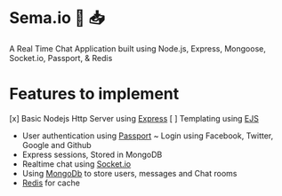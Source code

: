 # Sema.io :incoming_envelope: :inbox_tray:

A Real Time Chat Application built using Node.js, Express, Mongoose, Socket.io, Passport, &amp; Redis

# Features to implement
[x] Basic Nodejs Http Server using [Express](https://www.express.com/)
[ ] Templating using [EJS](http://ejs.co/)
- User authentication using [Passport](http://www.passportjs.org/) ~ Login using Facebook, Twitter, Google and Github
- Express sessions, Stored in MongoDB
- Realtime chat using [Socket.io](https://socket.io/)
- Using [MongoDb](https://www.mongodb.com/) to store users, messages and Chat rooms
- [Redis](https://redis.io/) for cache
